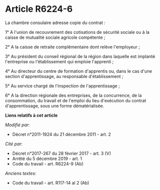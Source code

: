 # Article R6224-6

La chambre consulaire adresse copie du contrat :

1° A l'union de recouvrement des cotisations de sécurité sociale ou à la caisse de mutualité sociale agricole compétente ;

2° A la caisse de retraite complémentaire dont relève l'employeur ;

3° Au président du conseil régional de la région dans laquelle est implanté l'entreprise ou l'établissement qui emploie
l'apprenti ;

4° Au directeur du centre de formation d'apprentis ou, dans le cas d'une section d'apprentissage, au responsable
d'établissement ;

5° Au service chargé de l'inspection de l'apprentissage ;

6° A la direction régionale des entreprises, de la concurrence, de la consommation, du travail et de l'emploi du lieu
d'exécution du contrat d'apprentissage, sous une forme dématérialisée.

**Liens relatifs à cet article**

_Modifié par_:

  - Décret n°2011-1924 du 21 décembre 2011 - art. 2

_Cité par_:

  - Décret n°2017-267 du 28 février 2017 - art. 3 (V)
  - Arrêté du 5 décembre 2019 - art. 1
  - Code du travail - art. R6224-9 (Ab)

_Anciens textes_:

  - Code du travail - art. R117-14 al 2 (Ab)
